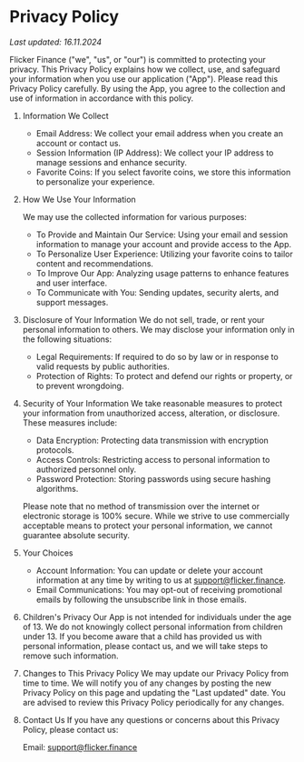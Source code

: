 # Privacy Policy

<i>Last updated: 16.11.2024</i>

Flicker Finance ("we", "us", or "our") is committed to protecting your privacy. This Privacy Policy explains how we collect, use, and safeguard your information when you use our application ("App"). Please read this Privacy Policy carefully. By using the App, you agree to the collection and use of information in accordance with this policy.

1. Information We Collect
   - Email Address: We collect your email address when you create an account or contact us.
   - Session Information (IP Address): We collect your IP address to manage sessions and enhance security.
   - Favorite Coins: If you select favorite coins, we store this information to personalize your experience.
2. How We Use Your Information

   We may use the collected information for various purposes:

   - To Provide and Maintain Our Service: Using your email and session information to manage your account and provide access to the App.
   - To Personalize User Experience: Utilizing your favorite coins to tailor content and recommendations.
   - To Improve Our App: Analyzing usage patterns to enhance features and user interface.
   - To Communicate with You: Sending updates, security alerts, and support messages.

3. Disclosure of Your Information
   We do not sell, trade, or rent your personal information to others. We may disclose your information only in the following situations:

   - Legal Requirements: If required to do so by law or in response to valid requests by public authorities.
   - Protection of Rights: To protect and defend our rights or property, or to prevent wrongdoing.

4. Security of Your Information
   We take reasonable measures to protect your information from unauthorized access, alteration, or disclosure. These measures include:

   - Data Encryption: Protecting data transmission with encryption protocols.
   - Access Controls: Restricting access to personal information to authorized personnel only.
   - Password Protection: Storing passwords using secure hashing algorithms.

   Please note that no method of transmission over the internet or electronic storage is 100% secure. While we strive to use commercially acceptable means to protect your personal information, we cannot guarantee absolute security.

5. Your Choices
   - Account Information: You can update or delete your account information at any time by writing to us at support@flicker.finance.
   - Email Communications: You may opt-out of receiving promotional emails by following the unsubscribe link in those emails.
6. Children's Privacy
   Our App is not intended for individuals under the age of 13. We do not knowingly collect personal information from children under 13. If you become aware that a child has provided us with personal information, please contact us, and we will take steps to remove such information.

7. Changes to This Privacy Policy
   We may update our Privacy Policy from time to time. We will notify you of any changes by posting the new Privacy Policy on this page and updating the "Last updated" date. You are advised to review this Privacy Policy periodically for any changes.

8. Contact Us
   If you have any questions or concerns about this Privacy Policy, please contact us:

   Email: support@flicker.finance
